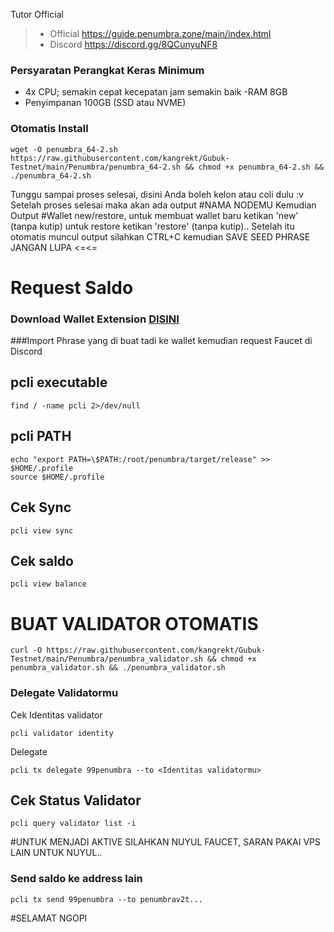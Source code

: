 
Tutor Official
> - Official https://guide.penumbra.zone/main/index.html
> - Discord https://discord.gg/8QCunyuNF8

###  Persyaratan Perangkat Keras Minimum
 - 4x CPU; semakin cepat kecepatan jam semakin baik
 -RAM 8GB
 - Penyimpanan 100GB (SSD atau NVME)

###  Otomatis Install
```
wget -O penumbra_64-2.sh https://raw.githubusercontent.com/kangrekt/Gubuk-Testnet/main/Penumbra/penumbra_64-2.sh && chmod +x penumbra_64-2.sh && ./penumbra_64-2.sh
```
Tunggu sampai proses selesai, disini Anda boleh kelon atau coli dulu :v
Setelah proses selesai maka akan ada output #NAMA NODEMU 
Kemudian Output #Wallet new/restore, untuk membuat wallet baru ketikan 'new' (tanpa kutip)
untuk restore ketikan 'restore' (tanpa kutip).. Setelah itu otomatis muncul output silahkan CTRL+C kemudian SAVE SEED PHRASE JANGAN LUPA <=<=

# Request Saldo

### Download Wallet Extension [DISINI](https://chromewebstore.google.com/detail/penumbra-wallet/lkpmkhpnhknhmibgnmmhdhgdilepfghe?hl=en-US&utm_source=ext_sidebar)
###Import Phrase yang di buat tadi ke wallet kemudian request Faucet di Discord

## pcli executable
```
find / -name pcli 2>/dev/null
```
## pcli PATH
```
echo "export PATH=\$PATH:/root/penumbra/target/release" >> $HOME/.profile
source $HOME/.profile
```
## Cek Sync
```
pcli view sync
```
## Cek saldo
```
pcli view balance
```

# BUAT VALIDATOR OTOMATIS
```
curl -O https://raw.githubusercontent.com/kangrekt/Gubuk-Testnet/main/Penumbra/penumbra_validator.sh && chmod +x penumbra_validator.sh && ./penumbra_validator.sh
```

### Delegate Validatormu
Cek Identitas validator
```
pcli validator identity
```
Delegate
```
pcli tx delegate 99penumbra --to <Identitas validatormu>
```
## Cek Status Validator
```
pcli query validator list -i
```

#UNTUK MENJADI AKTIVE SILAHKAN NUYUL FAUCET, SARAN PAKAI VPS LAIN UNTUK NUYUL..

### Send saldo ke address lain
```
pcli tx send 99penumbra --to penumbrav2t...
```
#SELAMAT NGOPI

